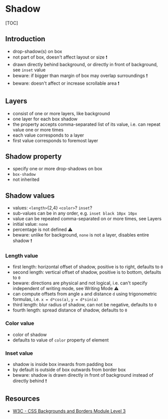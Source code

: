 # Shadow

[TOC]



## Introduction

- drop-shadow(s) on box
- not part of box, doesn't affect layout or size ❗️
- drawn directly behind background, or directly in front of background, see `inset` value
- beware: if bigger than margin of box may overlap surroundings ❗️
- beware: doesn't affect or increase scrollable area ❗️



## Layers

- consist of one or more layers, like background
- one layer for each box shadow
- the property accepts comma-separated list of its value, i.e. can repeat value one or more times
- each value corresponds to a layer
- first value corresponds to foremost layer



## Shadow property

- specify one or more drop-shadows on box
- `box-shadow`
- not inherited



## Shadow values

- values: `<length>`{2,4} `<color>`? `inset`?
- sub-values can be in any order, e.g. `inset black 10px 10px`
- value can be repeated comma-separated on or more times, see Layers
- initial value: `none`
- percentage is not defined ⚠️
- beware: unlike for background, `none` is not a layer, disables entire shadow ❗️

### Length value

- first length: horizontal offset of shadow, positive is to right, defaults to `0`
- second length: vertical offset of shadow, positive is to bottom, defaults to `0`
- beware: directions are physical and not logical, i.e. can't specify independent of writing mode, see Writing Mode ⚠️
- can compute offsets from angle `a` and distance `d` using trigonometric formulas, i.e. `x = d*cos(a)`, `y = d*sin(a)`
- third length: blur radius of shadow, can not be negative, defaults to `0`
- fourth length: spread distance of shadow, defaults to `0`

### Color value

- color of shadow
- defaults to value of `color` property of element

### Inset value

- shadow is inside box inwards from padding box
- by default is outside of box outwards from border box
- beware: shadow is drawn directly in front of background instead of directly behind ❗️



## Resources

- [W3C - CSS Backgrounds and Borders Module Level 3](https://www.w3.org/TR/css-backgrounds-3/)